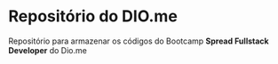 # Repositório do DIO.me

Repositório para armazenar os códigos do Bootcamp **Spread Fullstack Developer** do Dio.me

